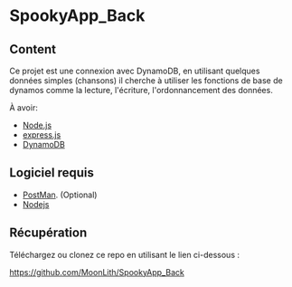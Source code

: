 # SpookyApp_Back

## Content

Ce projet est une connexion avec DynamoDB, en utilisant quelques données simples (chansons) il cherche à utiliser les fonctions de base de dynamos comme la lecture, l'écriture, l'ordonnancement des données.

À avoir:
- [Node.js](https://nodejs.org/es/)
- [express.js](https://expressjs.com/es/)
- [DynamoDB](https://docs.aws.amazon.com/amazondynamodb/latest/developerguide/Introduction.html)


## Logiciel requis
- [PostMan](https://www.postman.com/downloads/). (Optional)
- [Nodejs](https://nodejs.org/es/download/)

## Récupération

Téléchargez ou clonez ce repo en utilisant le lien ci-dessous :

https://github.com/MoonLith/SpookyApp_Back